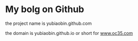 My bolg on Github 
====================

the project name is yubiaobin.github.com

the domain is  yubiaobin.github.io  or  short for www.oc35.com
